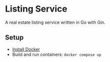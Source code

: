 # Listing Service

A real estate listing service written in Go with Gin.

## Setup

- [Install Docker](https://docs.docker.com/get-started/get-docker/)
- Build and run containers: `docker compose up`
